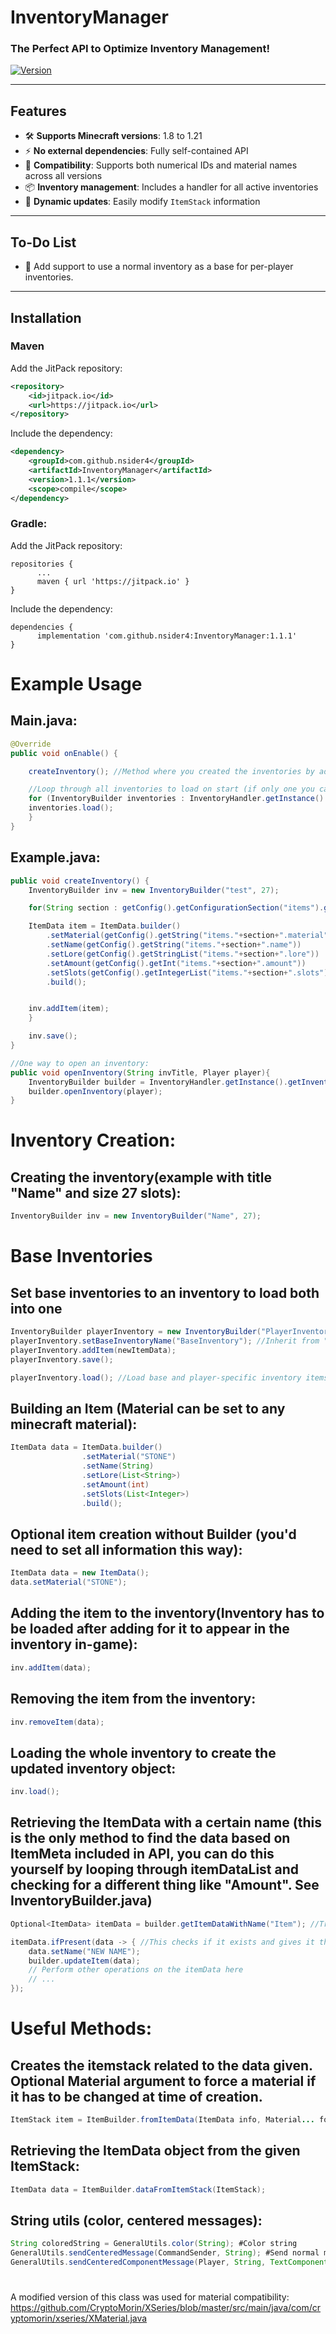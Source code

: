 # InventoryManager  
### The Perfect API to Optimize Inventory Management!

[![Version](https://jitpack.io/v/nsider4/InventoryManager.svg)](https://jitpack.io/#nsider4/InventoryManager)

---

## Features  
- 🛠️ **Supports Minecraft versions**: 1.8 to 1.21  
- ⚡ **No external dependencies**: Fully self-contained API  
- 🧩 **Compatibility**: Supports both numerical IDs and material names across all versions  
- 📦 **Inventory management**: Includes a handler for all active inventories  
- 🔄 **Dynamic updates**: Easily modify `ItemStack` information  

---

## To-Do List  
- 📝 Add support to use a normal inventory as a base for per-player inventories.  

---

## Installation

### Maven  
Add the JitPack repository:  
```xml
<repository>
    <id>jitpack.io</id>
    <url>https://jitpack.io</url>
</repository>
```
Include the dependency:
```XML
<dependency>
    <groupId>com.github.nsider4</groupId>
    <artifactId>InventoryManager</artifactId>
    <version>1.1.1</version>
    <scope>compile</scope>
</dependency>
```

### Gradle:
Add the JitPack repository:
```GRADLE
repositories {
	  ...
	  maven { url 'https://jitpack.io' }
}
```
Include the dependency:
```GRADLE
dependencies {
	  implementation 'com.github.nsider4:InventoryManager:1.1.1'
}
```

# Example Usage

## Main.java:
```Java
@Override
public void onEnable() {

    createInventory(); //Method where you created the inventories by adding ItemData objects

    //Loop through all inventories to load on start (if only one you can just call that inventory and load it without loop)
    for (InventoryBuilder inventories : InventoryHandler.getInstance().getInventories().values()) {
	inventories.load();
    }
}
```

## Example.java:
```Java
public void createInventory() {
    InventoryBuilder inv = new InventoryBuilder("test", 27);

    for(String section : getConfig().getConfigurationSection("items").getKeys(false)) {

	ItemData item = ItemData.builder()
		.setMaterial(getConfig().getString("items."+section+".material"))
		.setName(getConfig().getString("items."+section+".name"))
		.setLore(getConfig().getStringList("items."+section+".lore"))
		.setAmount(getConfig().getInt("items."+section+".amount"))
		.setSlots(getConfig().getIntegerList("items."+section+".slots"))
		.build();


	inv.addItem(item);
    }

    inv.save();
}

//One way to open an inventory:
public void openInventory(String invTitle, Player player){
    InventoryBuilder builder = InventoryHandler.getInstance().getInventoryBuilder(invTitle);
    builder.openInventory(player);
}
```

# Inventory Creation:

## Creating the inventory(example with title "Name" and size 27 slots):
```Java
InventoryBuilder inv = new InventoryBuilder("Name", 27);
```

# Base Inventories

## Set base inventories to an inventory to load both into one
```Java
InventoryBuilder playerInventory = new InventoryBuilder("PlayerInventory", 54);
playerInventory.setBaseInventoryName("BaseInventory"); //Inherit from "BaseInventory"
playerInventory.addItem(newItemData);
playerInventory.save();

playerInventory.load(); //Load base and player-specific inventory items
```


## Building an Item (Material can be set to any minecraft material):
```Java
ItemData data = ItemData.builder()
                .setMaterial("STONE")
                .setName(String)
                .setLore(List<String>)
                .setAmount(int)
                .setSlots(List<Integer>)
                .build();
```


## Optional item creation without Builder (you'd need to set all information this way):
```Java
ItemData data = new ItemData();
data.setMaterial("STONE");
```


## Adding the item to the inventory(Inventory has to be loaded after adding for it to appear in the inventory in-game):
```Java
inv.addItem(data);
```


## Removing the item from the inventory:
```Java
inv.removeItem(data);
```


## Loading the whole inventory to create the updated inventory object:
```Java
inv.load();
```


## Retrieving the ItemData with a certain name (this is the only method to find the data based on ItemMeta included in API, you can do this yourself by looping through itemDataList and checking for a different thing like "Amount". See InventoryBuilder.java)
```Java
Optional<ItemData> itemData = builder.getItemDataWithName("Item"); //Trying to get the ItemData with name "Item"

itemData.ifPresent(data -> { //This checks if it exists and gives it the identifier "data"
    data.setName("NEW NAME");
    builder.updateItem(data);
    // Perform other operations on the itemData here
    // ...
});
```


# Useful Methods:

## Creates the itemstack related to the data given. Optional Material argument to force a material if it has to be changed at time of creation.
```Java
ItemStack item = ItemBuilder.fromItemData(ItemData info, Material... forcedMaterial);
```

## Retrieving the ItemData object from the given ItemStack:
```Java
ItemData data = ItemBuilder.dataFromItemStack(ItemStack);
```

## String utils (color, centered messages):
```Java
String coloredString = GeneralUtils.color(String); #Color string
GeneralUtils.sendCenteredMessage(CommandSender, String); #Send normal message centered
GeneralUtils.sendCenteredComponentMessage(Player, String, TextComponent); #Sends centered message that contains normal text + component at end of the string.
```

#
A modified version of this class was used for material compatibility: https://github.com/CryptoMorin/XSeries/blob/master/src/main/java/com/cryptomorin/xseries/XMaterial.java
